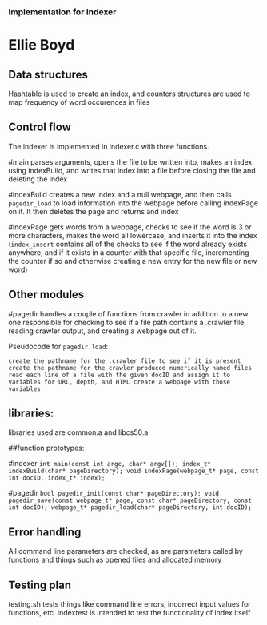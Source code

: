 ### Implementation for Indexer
# Ellie Boyd

## Data structures

Hashtable is used to create an index, and counters structures are used to map frequency of word occurences in files

## Control flow

The indexer is implemented in indexer.c with three functions.

#main
parses arguments, opens the file to be written into, makes an index using indexBuild, and writes that index into a file before closing the file and deleting the index

#indexBuild
creates a new index and a null webpage, and then calls `pagedir_load` to load information into the webpage before calling indexPage on it. It then deletes the page and returns and index

#indexPage
gets words from a webpage, checks to see if the word is 3 or more characters, makes the word all lowercase, and inserts it into the index (`index_insert` contains all of the checks to see if the word already exists anywhere, and if it exists in a counter with that specific file, incrementing the counter if so and otherwise creating a new entry for the new file or new word)

## Other modules

#pagedir
handles a couple of functions from crawler in addition to a new one responsible for checking to see if a file path contains a .crawler file, reading crawler output, and creating a webpage out of it.

Pseudocode for `pagedir.load`:

`create the pathname for the .crawler file to see if it is present
create the pathname for the crawler produced numerically named files
read each line of a file with the given docID and assign it to variables for URL, depth, and HTML
create a webpage with those variables`

## libraries:

libraries used are common.a and libcs50.a


##function prototypes:

#indexer
`int main(const int argc, char* argv[]);
index_t* indexBuild(char* pageDirectory);
void indexPage(webpage_t* page, const int docID, index_t* index);
`

#pagedir
`bool pagedir_init(const char* pageDirectory);
void pagedir_save(const webpage_t* page, const char* pageDirectory, const int docID);
webpage_t* pagedir_load(char* pageDirectory, int docID);
`

## Error handling

All command line parameters are checked, as are parameters called by functions and things such as opened files and allocated memory

## Testing plan

testing.sh tests things like command line errors, incorrect input values for functions, etc. indextest is intended to test the functionality of index itself
